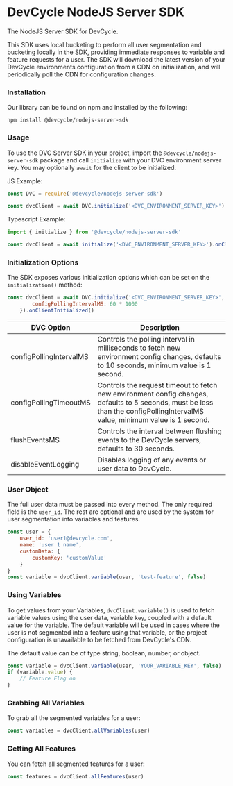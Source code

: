 # DevCycle NodeJS Server SDK

The NodeJS Server SDK for DevCycle.

This SDK uses local bucketing to perform all user segmentation and bucketing locally in the SDK, 
providing immediate responses to variable and feature requests for a user. 
The SDK will download the latest version of your DevCycle environments configuration from a CDN on initialization,
and will periodically poll the CDN for configuration changes.

### Installation

Our library can be found on npm and installed by the following:

```
npm install @devcycle/nodejs-server-sdk
```

### Usage

To use the DVC Server SDK in your project, import the `@devcycle/nodejs-server-sdk` package and 
call `initialize` with your DVC environment server key. You may optionally `await` for the client
to be initialized.

JS Example:
```javascript
const DVC = require('@devcycle/nodejs-server-sdk')

const dvcClient = await DVC.initialize('<DVC_ENVIRONMENT_SERVER_KEY>').onClientInitialized()
```

Typescript Example:
```typescript
import { initialize } from '@devcycle/nodejs-server-sdk'

const dvcClient = await initialize('<DVC_ENVIRONMENT_SERVER_KEY>').onClientInitialized()
```

### Initialization Options

The SDK exposes various initialization options which can be set on the `initialization()` method:

```javascript
const dvcClient = await DVC.initialize('<DVC_ENVIRONMENT_SERVER_KEY>', {
        configPollingIntervalMS: 60 * 1000 
    }).onClientInitialized()
```

| DVC Option | Description |
| --- | ----------- |
| configPollingIntervalMS | Controls the polling interval in milliseconds to fetch new environment config changes, defaults to 10 seconds, minimum value is 1 second. |
| configPollingTimeoutMS | Controls the request timeout to fetch new environment config changes, defaults to 5 seconds, must be less than the configPollingIntervalMS value, minimum value is 1 second. |
| flushEventsMS | Controls the interval between flushing events to the DevCycle servers, defaults to 30 seconds. |
| disableEventLogging | Disables logging of any events or user data to DevCycle. |

### User Object

The full user data must be passed into every method. The only required field is the `user_id`. 
The rest are optional and are used by the system for user segmentation into variables and features.

```javascript
const user = {
    user_id: 'user1@devcycle.com',
    name: 'user 1 name',
    customData: {
        customKey: 'customValue'
    }
}
const variable = dvcClient.variable(user, 'test-feature', false)
```

### Using Variables

To get values from your Variables, `dvcClient.variable()` is used to fetch variable values using the user data, 
variable `key`, coupled with a default value for the variable. The default variable will be used in cases where
the user is not segmented into a feature using that variable, or the project configuration is unavailable 
to be fetched from DevCycle's CDN. 

The default value can be of type string, boolean, number, or object.

```javascript
const variable = dvcClient.variable(user, 'YOUR_VARIABLE_KEY', false)
if (variable.value) {
    // Feature Flag on
}
```

### Grabbing All Variables

To grab all the segmented variables for a user:

```javascript
const variables = dvcClient.allVariables(user)
```

### Getting All Features

You can fetch all segmented features for a user:

```javascript
const features = dvcClient.allFeatures(user)
```

